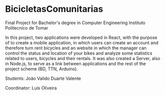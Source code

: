 # BicicletasComunitarias
Final Project for Bachelor's degree in Computer Engineering 
Instituto Politecnico de Tomar

In this project, two applications were developed in React, with the purpose of to create a mobile application, in which users can create an account and therefore turn rent bicycles and an website in which the manager can control the status and location of your bikes and analyze some statistics related to users, bicycles and their rentals. It was also created a Server, also in Node.js, to serve as a link between applications and the rest of the project scheme (BD, TTN, Arduino).

Students:
João Valido
Duarte Valente

Coordinator:
Luís Oliveira
